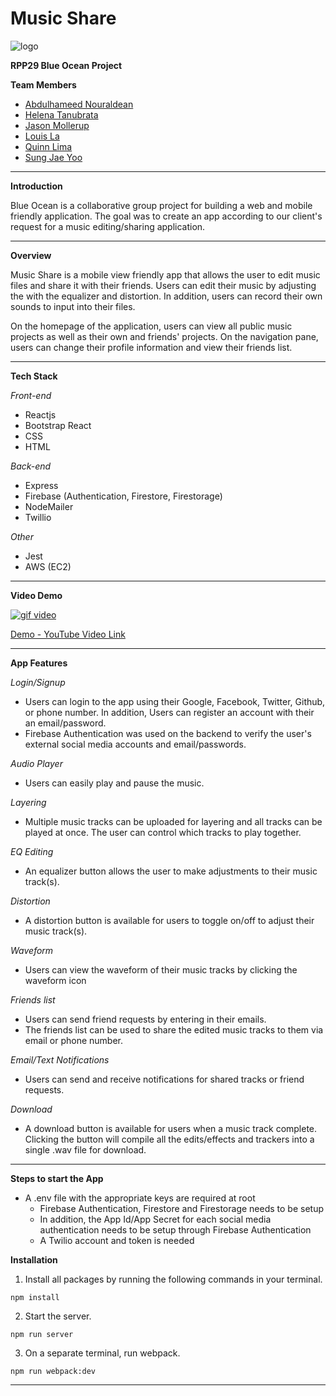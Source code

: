 # Music Share
![logo](https://github.com/mistyrose29/boc-music/blob/main/client/dist/musicsharelogo1.png)

**RPP29 Blue Ocean Project**

**Team Members**

* [Abdulhameed Nouraldean](https://github.com/a-nouraldean)
* [Helena Tanubrata](https://github.com/heltan)
* [Jason Mollerup](https://github.com/Jason-Mollerup)
* [Louis La](https://github.com/Louis-La)
* [Quinn Lima](https://github.com/quinn-lima)
* [Sung Jae Yoo](https://github.com/jajh90)
---

**Introduction**

Blue Ocean is a collaborative group project for building a web and mobile friendly application. The goal was to create an app according to our client's request for a music editing/sharing application.

---

**Overview**

Music Share is a mobile view friendly app that allows the user to edit music files and share it with their friends. Users can edit their music by adjusting the with the equalizer and distortion. In addition, users can record their own sounds to input into their files.

On the homepage of the application, users can view all public music projects as well as their own and friends' projects. On the navigation pane, users can change their profile information and view their friends list.

---

**Tech Stack**

*Front-end*
* Reactjs
* Bootstrap React
* CSS
* HTML

*Back-end*
* Express
* Firebase (Authentication, Firestore, Firestorage)
* NodeMailer
* Twillio

*Other*
* Jest
* AWS (EC2)

---

**Video Demo**

[![gif video](https://media2.giphy.com/media/Ah8JWdtipJAaUeESTq/giphy.gif)](https://www.youtube.com/watch?v=-A1HHzpb7sg)


[Demo - YouTube Video Link](https://www.youtube.com/watch?v=-A1HHzpb7sg)

---

**App Features**

*Login/Signup*
- Users can login to the app using their Google, Facebook, Twitter, Github, or phone number. In addition, Users can register an account with their an email/password.
- Firebase Authentication was used on the backend to verify the user's external social media accounts and email/passwords.

*Audio Player*
- Users can easily play and pause the music.

*Layering*
- Multiple music tracks can be uploaded for layering and all tracks can be played at once. The user can control which tracks to play together.

*EQ Editing*
- An equalizer button allows the user to make adjustments to their music track(s).

*Distortion*
- A distortion button is available for users to toggle on/off to adjust their music track(s).

*Waveform*
- Users can view the waveform of their music tracks by clicking the waveform icon

*Friends list*
- Users can send friend requests by entering in their emails.
- The friends list can be used to share the edited music tracks to them via email or phone number.

*Email/Text Notifications*
- Users can send and receive notifications for shared tracks or friend requests.

*Download*
- A download button is available for users when a music track complete. Clicking the button will compile all the edits/effects and trackers into a single .wav file for download.

---

**Steps to start the App**

* A .env file with the appropriate keys are required at root
  * Firebase Authentication, Firestore and Firestorage needs to be setup
  * In addition, the App Id/App Secret for each social media authentication needs to be setup through Firebase Authentication
  * A Twilio account and token is needed

**Installation**

1) Install all packages by running the following commands in your terminal.
```
npm install
```
2) Start the server.
```
npm run server
```
3) On a separate terminal, run webpack.
```
npm run webpack:dev
```

---
